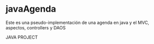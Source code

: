 # javaAgenda
Este es una pseudo-implementación de una agenda en java y el MVC, aspectos, controllers y DAOS


JAVA PROJECT
